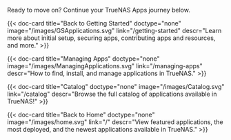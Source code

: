 Ready to move on? Continue your TrueNAS Apps journey below.

<div class="docs-sections" id="getting-started-more-links">

{{< doc-card title="Back to Getting Started" doctype="none" image="/images/GSApplications.svg" link="/getting-started"
descr="Learn more about initial setup, securing apps, contributing apps and resources, and more." >}}

{{< doc-card title="Managing Apps" doctype="none" image="/images/ManagingApplications.svg" link="/managing-apps"
descr="How to find, install, and manage applications in TrueNAS." >}}

{{< doc-card title="Catalog" doctype="none" image="/images/Catalog.svg" link="/catalog"
descr="Browse the full catalog of applications available in TrueNAS!" >}}

{{< doc-card title="Back to Home" doctype="none" image="/images/home.svg" link="/"
descr="View featured applications, the most deployed, and the newest applications available in TrueNAS." >}}

</div>
